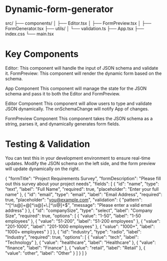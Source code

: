 # Dynamic-form-generator

src/
├── components/
│   ├── Editor.tsx
│   ├── FormPreview.tsx
│   ├── FormGenerator.tsx
├── utils/
│   └── validation.ts
├── App.tsx
├── index.css
└── main.tsx

# Key Components
Editor: This component will handle the input of JSON schema and validate it.
FormPreview: This component will render the dynamic form based on the schema.

App Component
This component will manage the state for the JSON schema and pass it to both the Editor and FormPreview.

Editor Component
This component will allow users to type and validate JSON dynamically. The onSchemaChange will notify App of changes.

FormPreview Component
This component takes the JSON schema as a string, parses it, and dynamically generates form fields.
# Testing & Validation
You can test this in your development environment to ensure real-time updates. Modify the JSON schema on the left side, and the form preview will update dynamically on the right.

{
  "formTitle": "Project Requirements Survey",
  "formDescription": "Please fill out this survey about your project needs",
  "fields": [
    {
      "id": "name",
      "type": "text",
      "label": "Full Name",
      "required": true,
      "placeholder": "Enter your full name"
    },
    {
      "id": "email",
      "type": "email",
      "label": "Email Address",
      "required": true,
      "placeholder": "you@example.com",
      "validation": {
        "pattern": "^[^\\s@]+@[^\\s@]+\\.[^\\s@]+$",
        "message": "Please enter a valid email address"
      }
    },
    {
      "id": "companySize",
      "type": "select",
      "label": "Company Size",
      "required": true,
      "options": [
        { "value": "1-50", "label": "1-50 employees" },
        { "value": "51-200", "label": "51-200 employees" },
        { "value": "201-1000", "label": "201-1000 employees" },
        { "value": "1000+", "label": "1000+ employees" }
      ]
    },
    {
      "id": "industry",
      "type": "radio",
      "label": "Industry",
      "required": true,
      "options": [
        { "value": "tech", "label": "Technology" },
        { "value": "healthcare", "label": "Healthcare" },
        { "value": "finance", "label": "Finance" },
        { "value": "retail", "label": "Retail" },
        { "value": "other", "label": "Other" }
      ]
    }
  ]
}

